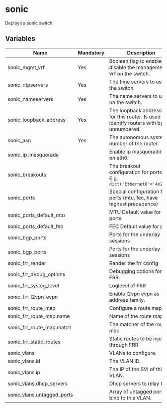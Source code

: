 # sonic

Deploys a sonic switch.

## Variables

| Name                       | Mandatory | Description                                                                                |
|----------------------------|-----------|--------------------------------------------------------------------------------------------|
| sonic_mgmt_vrf             | Yes       | Boolean flag to enable / disable the management vrf on the switch.                         |
| sonic_ntpservers           | Yes       | The time servers to use on the switch.                                                     |
| sonic_nameservers          | Yes       | The name servers to use on the switch.                                                     |
| sonic_loopback_address     | Yes       | The loopback address use for this router. Is used to identify routers with bgp unnumbered. |
| sonic_asn                  | Yes       | The autonomous system number of the router.                                                |
| sonic_ip_masquerade        |           | Enable ip masquerading on eth0.                                                            |
| sonic_breakouts            |           | The breakout configuration for ports. E.g. `dict('Ethernet0'='4x25G')`                     |
| sonic_ports                |           | Special configuration for ports (mtu, fec, have highest precedence)                        |
| sonic_ports_default_mtu    |           | MTU Default value for ports                                                                |
| sonic_ports_default_fec    |           | FEC Default value for ports                                                                |
| sonic_bgp_ports            |           | Ports for the underlay BGP sessions                                                        |
| sonic_bgp_ports            |           | Ports for the underlay BGP sessions                                                        |
| sonic_frr_render           |           | Render the frr config                                                                      |
| sonic_frr_debug_options    |           | Debugging options for FRR.                                                                 |
| sonic_frr_syslog_level     |           | Loglevel of FRR                                                                            |
| sonic_frr_l2vpn_evpn       |           | Enable l2vpn evpn as address family.                                                       |
| sonic_frr_route_map        |           | Configure a route map                                                                      |
| sonic_frr_route_map.name   |           | Name of the route map                                                                      |
| sonic_frr_route_map.match  |           | The matcher of the route map                                                               |
| sonic_frr_static_routes    |           | Static routes to be injected through FRR.                                                  |
| sonic_vlans                |           | VLANs to configure.                                                                        |
| sonic_vlans.id             |           | The VLAN ID.                                                                               |
| sonic_vlans.ip             |           | The IP of the SVI of this VLAN.                                                            |
| sonic_vlans.dhcp_servers   |           | Dhcp servers to relay to.                                                                  |
| sonic_vlans.untagged_ports |           | Array of untagged ports to bind to this VLAN.                                              |
